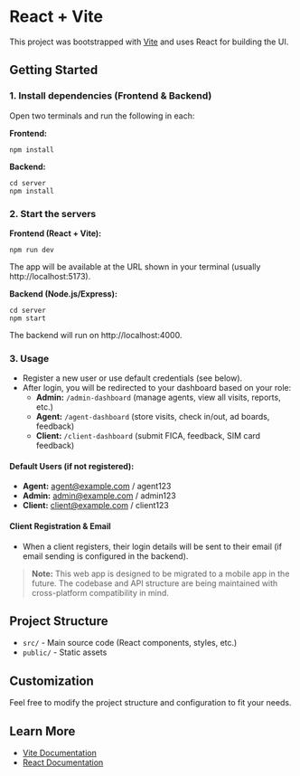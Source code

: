 
# React + Vite

This project was bootstrapped with [Vite](https://vitejs.dev/) and uses React for building the UI.

## Getting Started

### 1. Install dependencies (Frontend & Backend)
Open two terminals and run the following in each:

**Frontend:**
```
npm install
```

**Backend:**
```
cd server
npm install
```

### 2. Start the servers

**Frontend (React + Vite):**
```
npm run dev
```
The app will be available at the URL shown in your terminal (usually http://localhost:5173).

**Backend (Node.js/Express):**
```
cd server
npm start
```
The backend will run on http://localhost:4000.


### 3. Usage
- Register a new user or use default credentials (see below).
- After login, you will be redirected to your dashboard based on your role:
  - **Admin:** `/admin-dashboard` (manage agents, view all visits, reports, etc.)
  - **Agent:** `/agent-dashboard` (store visits, check in/out, ad boards, feedback)
  - **Client:** `/client-dashboard` (submit FICA, feedback, SIM card feedback)

#### Default Users (if not registered):
- **Agent:** agent@example.com / agent123
- **Admin:** admin@example.com / admin123
- **Client:** client@example.com / client123

#### Client Registration & Email
- When a client registers, their login details will be sent to their email (if email sending is configured in the backend).

> **Note:**
> This web app is designed to be migrated to a mobile app in the future. The codebase and API structure are being maintained with cross-platform compatibility in mind.

## Project Structure
- `src/` - Main source code (React components, styles, etc.)
- `public/` - Static assets

## Customization
Feel free to modify the project structure and configuration to fit your needs.

## Learn More
- [Vite Documentation](https://vitejs.dev/)
- [React Documentation](https://react.dev/)
